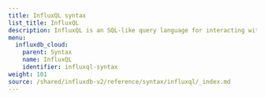 ```yaml
---
title: InfluxQL syntax
list_title: InfluxQL
description: InfluxQL is an SQL-like query language for interacting with data in InfluxDB.
menu:
  influxdb_cloud:
    parent: Syntax
    name: InfluxQL
    identifier: influxql-syntax
weight: 101
source: /shared/influxdb-v2/reference/syntax/influxql/_index.md
---
```


<!-- The content of this file is at 
// SOURCE content/shared/influxdb-v2/reference/syntax/influxql/_index.md-->
